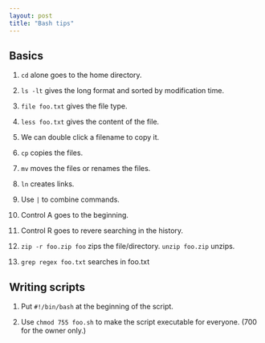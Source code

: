 ```yaml
---
layout: post
title: "Bash tips"
---
```


## Basics

1. `cd` alone goes to the home directory.

2. `ls -lt` gives the long format and sorted by modification time.

3. `file foo.txt` gives the file type.

4. `less foo.txt` gives the content of the file.

5. We can double click a filename to copy it.

6. `cp` copies the files.

7. `mv` moves the files or renames the files.

8. `ln` creates links.

9. Use `|` to combine commands.

10. Control A goes to the beginning.

11. Control R goes to revere searching in the history.

12. `zip -r foo.zip foo` zips the file/directory. `unzip foo.zip` unzips.

13. `grep regex foo.txt` searches in foo.txt

## Writing scripts

1. Put `#!/bin/bash` at the beginning of the script.

2. Use `chmod 755 foo.sh` to make the script executable for everyone. (700 for the owner only.)
